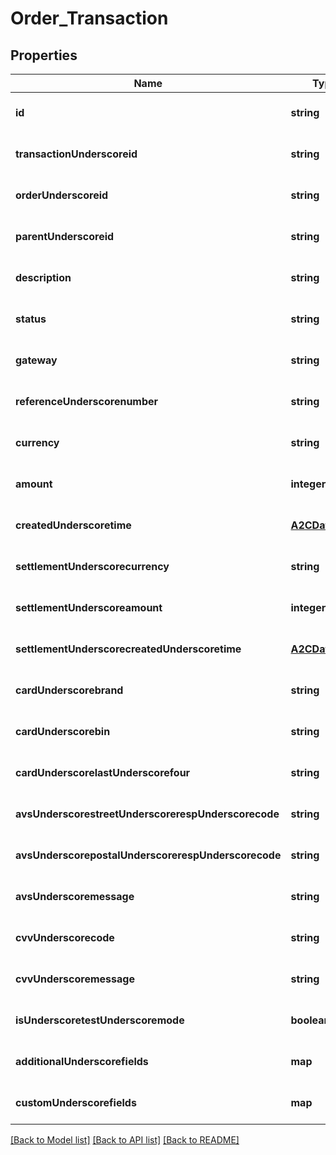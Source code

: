 # Order_Transaction

## Properties
Name | Type | Description | Notes
------------ | ------------- | ------------- | -------------
**id** | **string** |  | [optional] [default to null]
**transactionUnderscoreid** | **string** |  | [optional] [default to null]
**orderUnderscoreid** | **string** |  | [optional] [default to null]
**parentUnderscoreid** | **string** |  | [optional] [default to null]
**description** | **string** |  | [optional] [default to null]
**status** | **string** |  | [optional] [default to null]
**gateway** | **string** |  | [optional] [default to null]
**referenceUnderscorenumber** | **string** |  | [optional] [default to null]
**currency** | **string** |  | [optional] [default to null]
**amount** | **integer** |  | [optional] [default to null]
**createdUnderscoretime** | [**A2CDateTime**](A2CDateTime.md) |  | [optional] [default to null]
**settlementUnderscorecurrency** | **string** |  | [optional] [default to null]
**settlementUnderscoreamount** | **integer** |  | [optional] [default to null]
**settlementUnderscorecreatedUnderscoretime** | [**A2CDateTime**](A2CDateTime.md) |  | [optional] [default to null]
**cardUnderscorebrand** | **string** |  | [optional] [default to null]
**cardUnderscorebin** | **string** |  | [optional] [default to null]
**cardUnderscorelastUnderscorefour** | **string** |  | [optional] [default to null]
**avsUnderscorestreetUnderscorerespUnderscorecode** | **string** |  | [optional] [default to null]
**avsUnderscorepostalUnderscorerespUnderscorecode** | **string** |  | [optional] [default to null]
**avsUnderscoremessage** | **string** |  | [optional] [default to null]
**cvvUnderscorecode** | **string** |  | [optional] [default to null]
**cvvUnderscoremessage** | **string** |  | [optional] [default to null]
**isUnderscoretestUnderscoremode** | **boolean** |  | [optional] [default to null]
**additionalUnderscorefields** | **map** |  | [optional] [default to null]
**customUnderscorefields** | **map** |  | [optional] [default to null]

[[Back to Model list]](../README.md#documentation-for-models) [[Back to API list]](../README.md#documentation-for-api-endpoints) [[Back to README]](../README.md)


